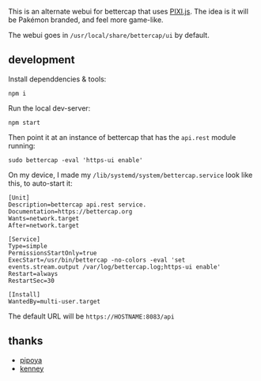 This is an alternate webui for bettercap that uses [PIXI.js](https://pixijs.com/). The idea is it will be Pakémon branded, and feel more game-like. 

The webui goes in `/usr/local/share/bettercap/ui` by default.

## development

Install dependdencies & tools:

```
npm i
```

Run the local dev-server:

```
npm start
```

Then point it at an instance of bettercap that has the `api.rest` module running:

```
sudo bettercap -eval 'https-ui enable'
```

On my device, I made my `/lib/systemd/system/bettercap.service` look like this, to auto-start it:

```service
[Unit]
Description=bettercap api.rest service.
Documentation=https://bettercap.org
Wants=network.target
After=network.target

[Service]
Type=simple
PermissionsStartOnly=true
ExecStart=/usr/bin/bettercap -no-colors -eval 'set events.stream.output /var/log/bettercap.log;https-ui enable'
Restart=always
RestartSec=30

[Install]
WantedBy=multi-user.target
```

The default URL will be `https://HOSTNAME:8083/api`

## thanks

- [pipoya](https://pipoya.itch.io/pipoya-free-rpg-character-sprites-32x32)
- [kenney](https://www.kenney.nl/assets/tiny-dungeon)
